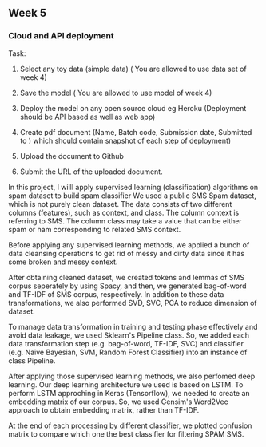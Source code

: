 ## Week 5

### Cloud and API deployment

Task:

1. Select any toy data (simple data) ( You are allowed to use data set of week 4)

2. Save the model ( You are allowed to use model of week 4)

3. Deploy the model on any open source cloud eg Heroku (Deployment should be API based as well as web app)

4. Create pdf document (Name, Batch code, Submission date, Submitted to ) which should contain snapshot of each step of deployment)

5. Upload the document to Github

6. Submit the URL of the uploaded document.



In this project, I willl apply supervised learning (classification) algorithms on spam dataset to build spam classifier 
We used a public SMS Spam dataset, which is not purely clean dataset. The data consists of two different columns (features), such as context, and class. The column context is referring to SMS. The column class may take a value that can be either spam or ham corresponding to related SMS context.

Before applying any supervised learning methods, we applied a bunch of data cleansing operations to get rid of messy and dirty data since it has some broken and messy context.

After obtaining cleaned dataset, we created tokens and lemmas of SMS corpus seperately by using Spacy, and then, we generated bag-of-word and TF-IDF of SMS corpus, respectively. In addition to these data transformations, we also performed SVD, SVC, PCA to reduce dimension of dataset.

To manage data transformation in training and testing phase effectively and avoid data leakage, we used Sklearn's Pipeline class. So, we added each data transformation step (e.g. bag-of-word, TF-IDF, SVC) and classifier (e.g. Naive Bayesian, SVM, Random Forest Classifier) into an instance of class Pipeline.

After applying those supervised learning methods, we also perfomed deep learning. Our deep learning architecture we used is based on LSTM. To perform LSTM approching in Keras (Tensorflow), we needed to create an embedding matrix of our corpus. So, we used Gensim's Word2Vec approach to obtain embedding matrix, rather than TF-IDF.

At the end of each processing by different classifier, we plotted confusion matrix to compare which one the best classifier for filtering SPAM SMS.

